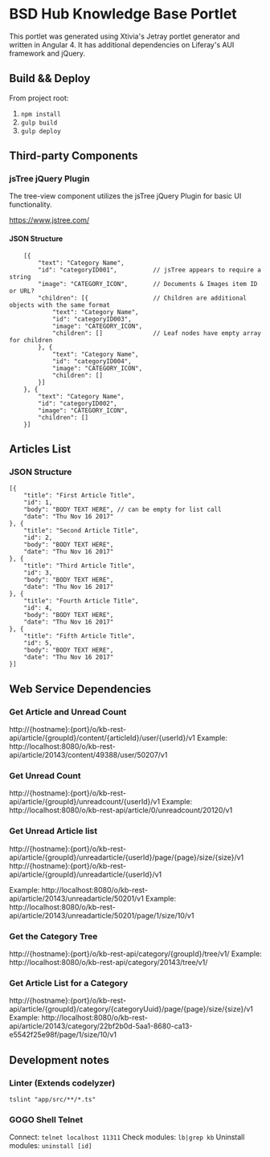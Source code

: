 # BSD Hub Knowledge Base Portlet

This portlet was generated using Xtivia's Jetray portlet generator and written in Angular 4. It has additional dependencies on Liferay's AUI framework and jQuery.

## Build && Deploy

From project root:

1. `npm install`
2. `gulp build`
3. `gulp deploy`

## Third-party Components

### jsTree jQuery Plugin

The tree-view component utilizes the jsTree jQuery Plugin for basic UI functionality.

https://www.jstree.com/

#### JSON Structure

```
    [{
        "text": "Category Name",
        "id": "categoryID001",          // jsTree appears to require a string
        "image": "CATEGORY_ICON",       // Documents & Images item ID or URL?
        "children": [{                  // Children are additional objects with the same format
            "text": "Category Name",
            "id": "categoryID003",
            "image": "CATEGORY_ICON",
            "children": []              // Leaf nodes have empty array for children
        }, {
            "text": "Category Name",
            "id": "categoryID004",
            "image": "CATEGORY_ICON",
            "children": []
        }]
    }, {
        "text": "Category Name",
        "id": "categoryID002",
        "image": "CATEGORY_ICON",
        "children": []
    }]
```

## Articles List

### JSON Structure
```
[{
	"title": "First Article Title",
	"id": 1,
	"body": "BODY TEXT HERE", // can be empty for list call
	"date": "Thu Nov 16 2017"
}, {
	"title": "Second Article Title",
	"id": 2,
	"body": "BODY TEXT HERE",
	"date": "Thu Nov 16 2017"
}, {
	"title": "Third Article Title",
	"id": 3,
	"body": "BODY TEXT HERE",
	"date": "Thu Nov 16 2017"
}, {
	"title": "Fourth Article Title",
	"id": 4,
	"body": "BODY TEXT HERE",
	"date": "Thu Nov 16 2017"
}, {
	"title": "Fifth Article Title",
	"id": 5,
	"body": "BODY TEXT HERE",
	"date": "Thu Nov 16 2017"
}]
```

## Web Service Dependencies

### Get Article and Unread Count

http://{hostname}:{port}/o/kb-rest-api/article/{groupId}/content/{articleId}/user/{userId}/v1
Example: http://localhost:8080/o/kb-rest-api/article/20143/content/49388/user/50207/v1

### Get Unread Count

http://{hostname}:{port}/o/kb-rest-api/article/{groupId}/unreadcount/{userId}/v1
Example: http://localhost:8080/o/kb-rest-api/article/0/unreadcount/20120/v1

### Get Unread Article list

http://{hostname}:{port}/o/kb-rest-api/article/{groupId}/unreadarticle/{userId}/page/{page}/size/{size}/v1
http://{hostname}:{port}/o/kb-rest-api/article/{groupId}/unreadarticle/{userId}/v1

Example: http://localhost:8080/o/kb-rest-api/article/20143/unreadarticle/50201/v1
Example: http://localhost:8080/o/kb-rest-api/article/20143/unreadarticle/50201/page/1/size/10/v1

### Get the Category Tree

http://{hostname}:{port}/o/kb-rest-api/category/{groupId}/tree/v1/
Example: http://localhost:8080/o/kb-rest-api/category/20143/tree/v1/

### Get Article List for a Category

http://{hostname}:{port}/o/kb-rest-api/article/{groupId}/category/{categoryUuid}/page/{page}/size/{size}/v1
Example: http://localhost:8080/o/kb-rest-api/article/20143/category/22bf2b0d-5aa1-8680-ca13-e5542f25e98f/page/1/size/10/v1

## Development notes

### Linter (Extends codelyzer)

`tslint "app/src/**/*.ts"`

### GOGO Shell Telnet
Connect: `telnet localhost 11311`
Check modules: `lb|grep kb`
Uninstall modules: `uninstall [id]`
